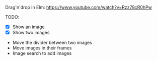 Drag'n'drop in Elm: https://www.youtube.com/watch?v=Rzz78cR0hPw

TODO:

- [x] Show an image
- [x] Show two images
- Move the divider between two images
- Move images in their frames
- Image search to add images
